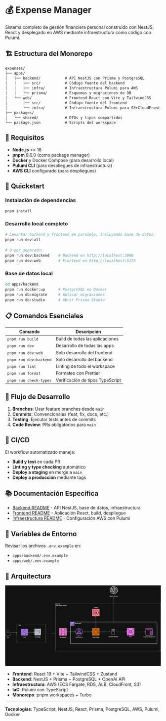 # 💰 Expense Manager

Sistema completo de gestión financiera personal construido con NestJS, React y desplegado en AWS mediante infraestructura como código con Pulumi.

## 🏗️ Estructura del Monorepo

```
expenses/
├── apps/
│   ├── backend/           # API NestJS con Prisma y PostgreSQL
│   │   ├── src/           # Código fuente del backend
│   │   ├── infra/         # Infraestructura Pulumi para AWS
│   │   └── prisma/        # Esquemas y migraciones de DB
│   └── web/               # Frontend React con Vite y TailwindCSS
│       ├── src/           # Código fuente del frontend
│       └── infra/         # Infraestructura Pulumi para S3+CloudFront
├── packages/
│   └── shared/            # DTOs y tipos compartidos
└── package.json           # Scripts del workspace
```

## 🔧 Requisitos

- **Node.js** >= 18
- **pnpm** 9.0.0 (como package manager)
- **Docker** y Docker Compose (para desarrollo local)
- **Pulumi CLI** (para despliegues de infraestructura)
- **AWS CLI** configurado (para despliegues)

## 🚀 Quickstart

### Instalación de dependencias

```bash
pnpm install
```

### Desarrollo local completo

```bash
# Levantar backend y frontend en paralelo, incluyendo base de datos.
pnpm run dev:all

# O por separado:
pnpm run dev:backend    # Backend en http://localhost:3000
pnpm run dev:web        # Frontend en http://localhost:5173
```

### Base de datos local

```bash
cd apps/backend
pnpm run docker:up      # PostgreSQL en Docker
pnpm run db:migrate     # Aplicar migraciones
pnpm run db:studio      # Abrir Prisma Studio
```

## 📋 Comandos Esenciales

| Comando                | Descripción                      |
| ---------------------- | -------------------------------- |
| `pnpm run build`       | Build de todas las aplicaciones  |
| `pnpm run dev`         | Desarrollo de todas las apps     |
| `pnpm run dev:web`     | Solo desarrollo del frontend     |
| `pnpm run dev:backend` | Solo desarrollo del backend      |
| `pnpm run lint`        | Linting de todo el workspace     |
| `pnpm run format`      | Formateo con Prettier            |
| `pnpm run check-types` | Verificación de tipos TypeScript |

## 🔄 Flujo de Desarrollo

1. **Branches**: Usar feature branches desde `main`
2. **Commits**: Convencionales (feat, fix, docs, etc.)
3. **Testing**: Ejecutar tests antes de commits
4. **Code Review**: PRs obligatorios para `main`

## 🚚 CI/CD

El workflow automatizado maneja:

- **Build y test** en cada PR
- **Linting y type checking** automático
- **Deploy a staging** en merge a `main`
- **Deploy a producción** mediante tags

## 📚 Documentación Específica

- [Backend README](./apps/backend/README.md) - API NestJS, base de datos, infraestructura
- [Frontend README](./apps/web/README.md) - Aplicación React, build, despliegue
- [Infraestructura README](./apps/backend/infra/README.md) - Configuración AWS con Pulumi

## 🔐 Variables de Entorno

Revisar los archivos `.env.example` en:

- `apps/backend/.env.example`
- `apps/web/.env.example`

## 🏢 Arquitectura

![Arquitectura del Sistema](./diagrams/expenses.png)

- **Frontend**: React 19 + Vite + TailwindCSS + Zustand
- **Backend**: NestJS + Prisma + PostgreSQL + OpenAI API
- **Infraestructura**: AWS (ECS Fargate, RDS, ALB, CloudFront, S3)
- **IaC**: Pulumi con TypeScript
- **Monorepo**: pnpm workspaces + Turbo

---

**Tecnologías**: TypeScript, NestJS, React, Prisma, PostgreSQL, AWS, Pulumi, Docker
